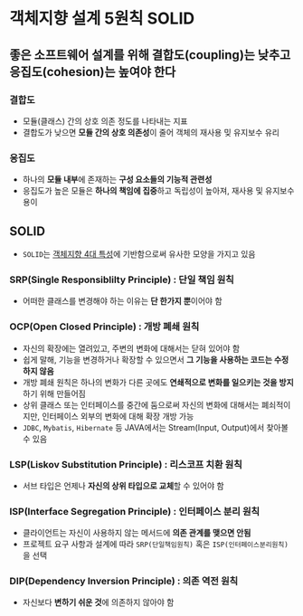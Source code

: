 # 객체지향 설계 5원칙 SOLID

## 좋은 소프트웨어 설계를 위해 결합도(coupling)는 낮추고 응집도(cohesion)는 높여야 한다

### 결합도

- 모듈(클래스) 간의 상호 의존 정도를 나타내는 지표
- 결합도가 낮으면 **모듈 간의 상호 의존성**이 줄어 객체의 재사용 밎 유지보수 유리

### 응집도

- 하나의 **모듈 내부**에 존재하는 **구성 요소들의 기능적 관련성**
- 응집도가 높은 모듈은 **하나의 책임에 집중**하고 독립성이 높아져, 재사용 및 유지보수 용이

## SOLID

- `SOLID`는 <a href="https://github.com/whitebear05/TIL/blob/main/Java/1.3%20%EA%B0%9D%EC%B2%B4%EC%A7%80%ED%96%A5%204%EA%B0%80%EC%A7%80%20%ED%95%B5%EC%8B%AC%20%EC%9A%94%EC%86%8C.md">객체지향 4대 특성</a>에 기반함으로써 유사한 모양을 가지고 있음

### SRP(Single Responsiblilty Principle) : 단일 책임 원칙

- 어떠한 클래스를 변경해야 하는 이유는 **단 한가지 뿐**이어야 함

### OCP(Open Closed Principle) : 개방 폐쇄 원칙

- 자신의 확장에는 열려있고, 주변의 변화에 대해서는 닫혀 있어야 함
- 쉽게 말해, 기능을 변경하거나 확장할 수 있으면서 **그 기능을 사용하는 코드는 수정하지 않음**
- 개방 폐쇄 원칙은 하나의 변화가 다른 곳에도 **연쇄적으로 변화를 일으키는 것을 방지**하기 위해 만들어짐
- 상위 클래스 또는 인터페이스를 중간에 둠으로써 자신의 변화에 대해서는 폐쇠적이지만, 인터페이스 외부의 변화에 대해 확장 개방 가능
- `JDBC`, `Mybatis`, `Hibernate` 등 JAVA에서는 Stream(Input, Output)에서 찾아볼 수 있음

### LSP(Liskov Substitution Principle) : 리스코프 치환 원칙

- 서브 타입은 언제나 **자신의 상위 타입으로 교체**할 수 있어야 함

### ISP(Interface Segregation Principle) : 인터페이스 분리 원칙

- 클라이언트는 자신이 사용하지 않는 메서드에 **의존 관계를 맺으면 안됨**
- 프로젝트 요구 사항과 설계에 따라 `SRP(단일책임원칙)` 혹은 `ISP(인터페이스분리원칙)`을 선택

### DIP(Dependency Inversion Principle) : 의존 역전 원칙

- 자신보다 **변하기 쉬운 것**에 의존하지 않아야 함
